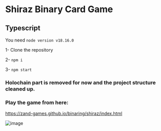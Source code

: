 # Shiraz Binary Card Game

## Typescript

You need `node version v18.16.0`

1- Clone the repository

2- `npm i`

3- `npm start`

### Holochain part is removed for now and the project structure cleaned up.

### Play the game from here:
https://zand-games.github.io/binaring/shiraz/index.html

![image](https://github.com/zand-games/binering-shiraz/assets/19893971/8e808a31-0105-4b87-ba34-482046ca3b90)
